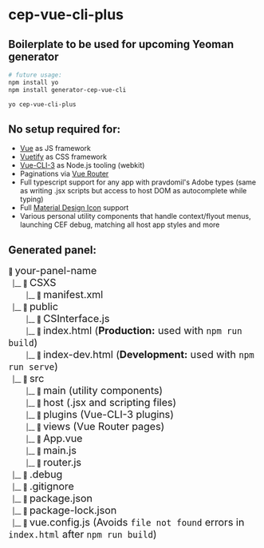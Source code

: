 # cep-vue-cli-plus

## Boilerplate to be used for upcoming Yeoman generator

```bash
# future usage:
npm install yo
npm install generator-cep-vue-cli

yo cep-vue-cli-plus
```

## No setup required for:

- [Vue](https://vuejs.org/) as JS framework
- [Vuetify](https://vuetifyjs.com/en/getting-started/quick-start) as CSS framework
- [Vue-CLI-3](https://cli.vuejs.org/) as Node.js tooling (webkit)
- Paginations via [Vue Router](https://router.vuejs.org/)
- Full typescript support for any app with pravdomil's Adobe types (same as writing .jsx scripts but access to host DOM as autocomplete while typing)
- Full [Material Design Icon](https://materialdesignicons.com/) support
- Various personal utility components that handle context/flyout menus, launching CEF debug, matching all host app styles and more

## Generated panel:

:file_folder: <span style="font-size: 20px;">your-panel-name</span>
<br>&nbsp;&nbsp;|\_\_&nbsp;:file_folder: <span style="font-size: 20px;">CSXS</span>
<br>&nbsp;&nbsp;&nbsp;&nbsp;&nbsp;&nbsp;&nbsp;&nbsp;&nbsp;|\_\_&nbsp;:page_facing_up: <span style="font-size: 20px;">manifest.xml</span>
<br>&nbsp;&nbsp;|\_\_&nbsp;:file_folder: <span style="font-size: 20px;">public</span>
<br>&nbsp;&nbsp;&nbsp;&nbsp;&nbsp;&nbsp;&nbsp;&nbsp;&nbsp;|\_\_&nbsp;:page_facing_up: <span style="font-size: 20px;">CSInterface.js</span>
<br>&nbsp;&nbsp;&nbsp;&nbsp;&nbsp;&nbsp;&nbsp;&nbsp;&nbsp;|\_\_&nbsp;:page_facing_up: <span style="font-size: 20px;">index.html (**Production:** used with `npm run build`)</span>
<br>&nbsp;&nbsp;&nbsp;&nbsp;&nbsp;&nbsp;&nbsp;&nbsp;&nbsp;|\_\_&nbsp;:page_facing_up: <span style="font-size: 20px;">index-dev.html (**Development:** used with `npm run serve`)</span>
<br>&nbsp;&nbsp;|\_\_&nbsp;:file_folder: <span style="font-size: 20px;">src</span>
<br>&nbsp;&nbsp;&nbsp;&nbsp;&nbsp;&nbsp;&nbsp;&nbsp;&nbsp;|\_\_&nbsp;:file_folder: <span style="font-size: 20px;">main (utility components)</span>
<br>&nbsp;&nbsp;&nbsp;&nbsp;&nbsp;&nbsp;&nbsp;&nbsp;&nbsp;|\_\_&nbsp;:file_folder: <span style="font-size: 20px;">host (.jsx and scripting files)</span>
<br>&nbsp;&nbsp;&nbsp;&nbsp;&nbsp;&nbsp;&nbsp;&nbsp;&nbsp;|\_\_&nbsp;:file_folder: <span style="font-size: 20px;">plugins (Vue-CLI-3 plugins)</span>
<br>&nbsp;&nbsp;&nbsp;&nbsp;&nbsp;&nbsp;&nbsp;&nbsp;&nbsp;|\_\_&nbsp;:file_folder: <span style="font-size: 20px;">views (Vue Router pages)</span>
<br>&nbsp;&nbsp;&nbsp;&nbsp;&nbsp;&nbsp;&nbsp;&nbsp;&nbsp;|\_\_&nbsp;:page_facing_up: <span style="font-size: 20px;">App.vue</span>
<br>&nbsp;&nbsp;&nbsp;&nbsp;&nbsp;&nbsp;&nbsp;&nbsp;&nbsp;|\_\_&nbsp;:page_facing_up: <span style="font-size: 20px;">main.js</span>
<br>&nbsp;&nbsp;&nbsp;&nbsp;&nbsp;&nbsp;&nbsp;&nbsp;&nbsp;|\_\_&nbsp;:page_facing_up: <span style="font-size: 20px;">router.js</span>
<br>&nbsp;&nbsp;|\_\_&nbsp;:page_facing_up: <span style="font-size: 20px;">.debug</span>
<br>&nbsp;&nbsp;|\_\_&nbsp;:page_facing_up: <span style="font-size: 20px;">.gitignore</span>
<br>&nbsp;&nbsp;|\_\_&nbsp;:page_facing_up: <span style="font-size: 20px;">package.json</span>
<br>&nbsp;&nbsp;|\_\_&nbsp;:page_facing_up: <span style="font-size: 20px;">package-lock.json</span>
<br>&nbsp;&nbsp;|\_\_&nbsp;:page_facing_up: <span style="font-size: 20px;">vue.config.js (Avoids `file not found` errors in `index.html` after `npm run build`)</span>
